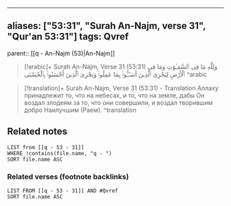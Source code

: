 
---
aliases: ["53:31", "Surah An-Najm, verse 31", "Qur'an 53:31"]
tags: Qvref
---

parent:: [[q - An-Najm (53)|An-Najm]]

> [!arabic]+ Surah An-Najm, Verse 31 (53:31)
> <span class="quran-arabic">وَلِلَّهِ مَا فِى ٱلسَّمَـٰوَٰتِ وَمَا فِى ٱلْأَرْضِ لِيَجْزِىَ ٱلَّذِينَ أَسَـٰٓـُٔوا۟ بِمَا عَمِلُوا۟ وَيَجْزِىَ ٱلَّذِينَ أَحْسَنُوا۟ بِٱلْحُسْنَى</span>
^arabic

> [!translation]+ Surah An-Najm, Verse 31 (53:31) - Translation
> Аллаху принадлежит то, что на небесах, и то, что на земле, дабы Он воздал злодеям за то, что они совершили, и воздал творившим добро Наилучшим (Раем).
^translation



## Related notes
```dataview
LIST from [[q - 53 - 31]]
WHERE !contains(file.name, "q - ")
SORT file.name ASC
```

### Related verses (footnote backlinks)
```dataview
LIST FROM [[q - 53 - 31]] AND #Qvref
SORT file.name ASC
```


